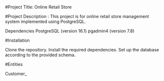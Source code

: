 #Project Title: Online Retail Store

#Project Description : This project is for online retail store management system implemented using PostgreSQL.

Dependencies
PostgreSQL (version 16.1)
pgadmin4 (version 7.8)

#Installation

Clone the repository.
Install the required dependencies.
Set up the database according to the provided schema.

#Entities

Customer_
 
